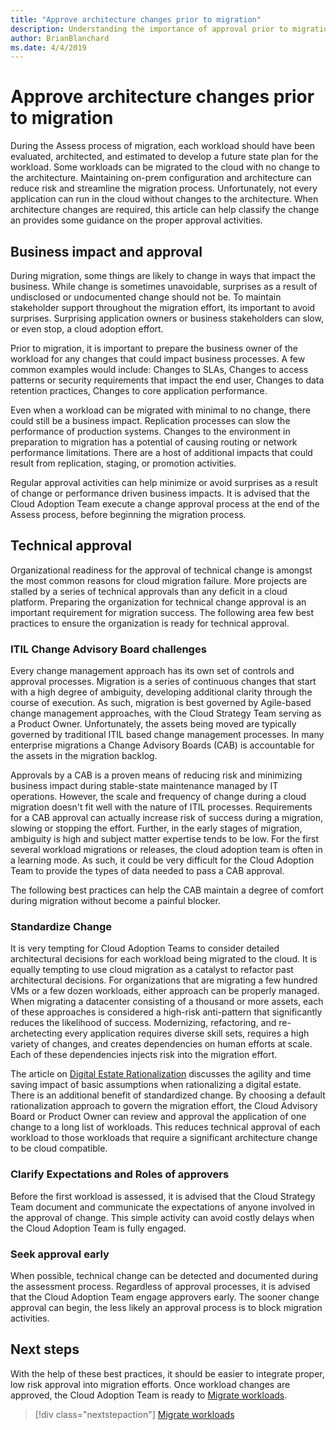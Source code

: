 ```yaml
---
title: "Approve architecture changes prior to migration"
description: Understanding the importance of approval prior to migration
author: BrianBlanchard
ms.date: 4/4/2019
---
```


# Approve architecture changes prior to migration

During the Assess process of migration, each workload should have been evaluated, architected, and estimated to develop a future state plan for the workload. Some workloads can be migrated to the cloud with no change to the architecture. Maintaining on-prem configuration and architecture can reduce risk and streamline the migration process. Unfortunately, not every application can run in the cloud without changes to the architecture. When architecture changes are required, this article can help classify the change an provides some guidance on the proper approval activities.

## Business impact and approval

During migration, some things are likely to change in ways that impact the business. While change is sometimes unavoidable, surprises as a result of undisclosed or undocumented change should not be. To maintain stakeholder support throughout the migration effort, its important to avoid surprises. Surprising application owners or business stakeholders can slow, or even stop, a cloud adoption effort.

Prior to migration, it is important to prepare the business owner of the workload for any changes that could impact business processes. A few common examples would include: Changes to SLAs, Changes to access patterns or security requirements that impact the end user, Changes to data retention practices, Changes to core application performance.

Even when a workload can be migrated with minimal to no change, there could still be a business impact. Replication processes can slow the performance of production systems. Changes to the environment in preparation to migration has a potential of causing routing or network performance limitations. There are a host of additional impacts that could result from replication, staging, or promotion activities.

Regular approval activities can help minimize or avoid surprises as a result of change or performance driven business impacts. It is advised that the Cloud Adoption Team execute a change approval process at the end of the Assess process, before beginning the migration process.

## Technical approval

Organizational readiness for the approval of technical change is amongst the most common reasons for cloud migration failure. More projects are stalled by a series of technical approvals than any deficit in a cloud platform. Preparing the organization for technical change approval is an important requirement for migration success. The following area few best practices to ensure the organization is ready for technical approval.

### ITIL Change Advisory Board challenges

Every change management approach has its own set of controls and approval processes. Migration is a series of continuous changes that start with a high degree of ambiguity, developing additional clarity through the course of execution. As such, migration is best governed by Agile-based change management approaches, with the Cloud Strategy Team serving as a Product Owner. Unfortunately, the assets being moved are typically governed by traditional ITIL based change management processes. In many enterprise migrations a Change Advisory Boards (CAB) is accountable for the assets in the migration backlog.

Approvals by a CAB is a proven means of reducing risk and minimizing business impact during stable-state maintenance managed by IT operations. However, the scale and frequency of change during a cloud migration doesn't fit well with the nature of ITIL processes. Requirements for a CAB approval can actually increase risk of success during a migration, slowing or stopping the effort. Further, in the early stages of migration, ambiguity is high and subject matter expertise tends to be low. For the first several workload migrations or releases, the cloud adoption team is often in a learning mode. As such, it could be very difficult for the Cloud Adoption Team to provide the types of data needed to pass a CAB approval.

The following best practices can help the CAB maintain a degree of comfort during migration without become a painful blocker.

### Standardize Change

It is very tempting for Cloud Adoption Teams to consider detailed architectural decisions for each workload being migrated to the cloud. It is equally tempting to use cloud migration as a catalyst to refactor past architectural decisions. For organizations that are migrating a few hundred VMs or a few dozen workloads, either approach can be properly managed. When migrating a datacenter consisting of a thousand or more assets, each of these approaches is considered a high-risk anti-pattern that significantly reduces the likelihood of success. Modernizing, refactoring, and re-archetecting every application requires diverse skill sets, requires a high variety of changes, and creates dependencies on human efforts at scale. Each of these dependencies injects risk into the migration effort.

The article on [Digital Estate Rationalization](../../../digital-estate/rationalize.md) discusses the agility and time saving impact of basic assumptions when rationalizing a digital estate. There is an additional benefit of standardized change. By choosing a default rationalization approach to govern the migration effort, the Cloud Advisory Board or Product Owner can review and approval the application of one change to a long list of workloads. This reduces technical approval of each workload to those workloads that require a significant architecture change to be cloud compatible.

### Clarify Expectations and Roles of approvers

Before the first workload is assessed, it is advised that the Cloud Strategy Team document and communicate the expectations of anyone involved in the approval of change. This simple activity can avoid costly delays when the Cloud Adoption Team is fully engaged.

### Seek approval early

When possible, technical change can be detected and documented during the assessment process. Regardless of approval processes, it is advised that the Cloud Adoption Team engage approvers early. The sooner change approval can begin, the less likely an approval process is to block migration activities.

## Next steps

With the help of these best practices, it should be easier to integrate proper, low risk approval into migration efforts. Once workload changes are approved, the Cloud Adoption Team is ready to [Migrate workloads](../migrate/index.md).

> [!div class="nextstepaction"]
> [Migrate workloads](../migrate/index.md)